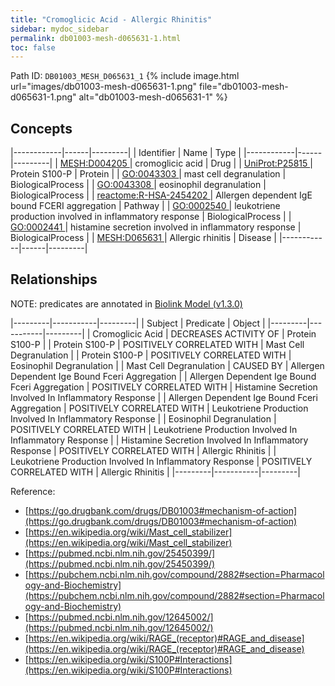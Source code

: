 ```yaml
---
title: "Cromoglicic Acid - Allergic Rhinitis"
sidebar: mydoc_sidebar
permalink: db01003-mesh-d065631-1.html
toc: false 
---
```



Path ID: `DB01003_MESH_D065631_1`
{% include image.html url="images/db01003-mesh-d065631-1.png" file="db01003-mesh-d065631-1.png" alt="db01003-mesh-d065631-1" %}

## Concepts

|------------|------|---------|
| Identifier | Name | Type    |
|------------|------|---------|
| <a href="https://identifiers.org/MESH:D004205">MESH:D004205 </a> | cromoglicic acid | Drug |
| <a href="https://identifiers.org/UniProt:P25815">UniProt:P25815 </a> | Protein S100-P | Protein |
| <a href="https://identifiers.org/GO:0043303">GO:0043303 </a> | mast cell degranulation | BiologicalProcess |
| <a href="https://identifiers.org/GO:0043308">GO:0043308 </a> | eosinophil degranulation | BiologicalProcess |
| <a href="https://identifiers.org/reactome:R-HSA-2454202">reactome:R-HSA-2454202 </a> | Allergen dependent IgE bound FCERI aggregation | Pathway |
| <a href="https://identifiers.org/GO:0002540">GO:0002540 </a> | leukotriene production involved in inflammatory response | BiologicalProcess |
| <a href="https://identifiers.org/GO:0002441">GO:0002441 </a> | histamine secretion involved in inflammatory response | BiologicalProcess |
| <a href="https://identifiers.org/MESH:D065631">MESH:D065631 </a> | Allergic rhinitis | Disease |
|------------|------|---------|

## Relationships


NOTE: predicates are annotated in <a href="https://github.com/biolink/biolink-model/releases/tag/v1.3.0">Biolink Model (v1.3.0)</a>

|---------|-----------|---------|
| Subject | Predicate | Object  |
|---------|-----------|---------|
| Cromoglicic Acid | DECREASES ACTIVITY OF | Protein S100-P |
| Protein S100-P | POSITIVELY CORRELATED WITH | Mast Cell Degranulation |
| Protein S100-P | POSITIVELY CORRELATED WITH | Eosinophil Degranulation |
| Mast Cell Degranulation | CAUSED BY | Allergen Dependent Ige Bound Fceri Aggregation |
| Allergen Dependent Ige Bound Fceri Aggregation | POSITIVELY CORRELATED WITH | Histamine Secretion Involved In Inflammatory Response |
| Allergen Dependent Ige Bound Fceri Aggregation | POSITIVELY CORRELATED WITH | Leukotriene Production Involved In Inflammatory Response |
| Eosinophil Degranulation | POSITIVELY CORRELATED WITH | Leukotriene Production Involved In Inflammatory Response |
| Histamine Secretion Involved In Inflammatory Response | POSITIVELY CORRELATED WITH | Allergic Rhinitis |
| Leukotriene Production Involved In Inflammatory Response | POSITIVELY CORRELATED WITH | Allergic Rhinitis |
|---------|-----------|---------|

Reference: 
  - [https://go.drugbank.com/drugs/DB01003#mechanism-of-action](https://go.drugbank.com/drugs/DB01003#mechanism-of-action)
  - [https://en.wikipedia.org/wiki/Mast_cell_stabilizer](https://en.wikipedia.org/wiki/Mast_cell_stabilizer)
  - [https://pubmed.ncbi.nlm.nih.gov/25450399/](https://pubmed.ncbi.nlm.nih.gov/25450399/)
  - [https://pubchem.ncbi.nlm.nih.gov/compound/2882#section=Pharmacology-and-Biochemistry](https://pubchem.ncbi.nlm.nih.gov/compound/2882#section=Pharmacology-and-Biochemistry)
  - [https://pubmed.ncbi.nlm.nih.gov/12645002/](https://pubmed.ncbi.nlm.nih.gov/12645002/)
  - [https://en.wikipedia.org/wiki/RAGE_(receptor)#RAGE_and_disease](https://en.wikipedia.org/wiki/RAGE_(receptor)#RAGE_and_disease)
  - [https://en.wikipedia.org/wiki/S100P#Interactions](https://en.wikipedia.org/wiki/S100P#Interactions)
